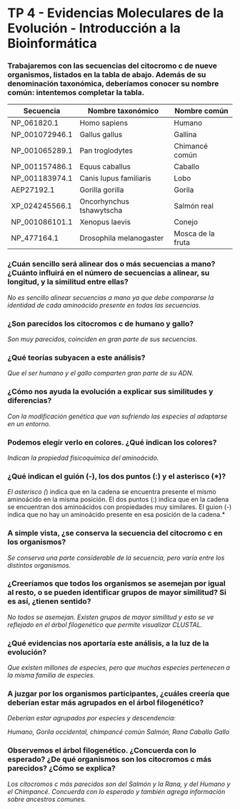 # TP 4 - Evidencias Moleculares de la Evolución - Introducción a la Bioinformática

### Trabajaremos con las secuencias del citocromo c de nueve organismos, listados en la tabla de abajo. Además de su denominación taxonómica, deberíamos conocer su nombre común: intentemos completar la tabla.

| Secuencia      | Nombre taxonómico        | Nombre común        |
|----------------|--------------------------|---------------------|
| NP_061820.1    | Homo sapiens             | Humano              |
| NP_001072946.1 | Gallus gallus            | Gallina             |
| NP_001065289.1 | Pan troglodytes          | Chimancé común      |
| NP_001157486.1 | Equus caballus           | Caballo             |
| NP_001183974.1 | Canis lupus familiaris   | Lobo                |
| AEP27192.1     | Gorilla gorilla          | Gorila              |
| XP_024245566.1 | Oncorhynchus tshawytscha | Salmón real         |
| NP_001086101.1 | Xenopus laevis           | Conejo              |
| NP_477164.1    | Drosophila melanogaster  | Mosca de la fruta   |

### ¿Cuán sencillo será alinear dos o más secuencias a mano? ¿Cuánto influirá en el número de secuencias a alinear, su longitud, y la similitud entre ellas?

*No es sencillo alinear secuencias a mano ya que debe compararse la identidad de cada aminoácido presente en todas las secuencias.*

### ¿Son parecidos los citocromos c de humano y gallo?

*Son muy parecidos, coinciden en gran parte de sus secuencias.*

### ¿Qué teorías subyacen a este análisis?

*Que el ser humano y el gallo comparten gran parte de su ADN.*

### ¿Cómo nos ayuda la evolución a explicar sus similitudes y diferencias?

*Con la modificación genética que van sufriendo las especies al adaptarse en un entorno.*

### Podemos elegir verlo en colores. ¿Qué indican los colores?

*Indican la propiedad fisicoquímica del aminoácido.*

### ¿Qué indican el guión (-), los dos puntos (:) y el asterisco (*)?

*El asterisco (*) indica que en la cadena se encuentra presente el mismo aminoácido en la misma posición. El dos puntos (:) indica que en la cadena se encuentran dos aminoácidos con propiedades muy similares. El guion (-) indica que no hay un aminoácido presente en esa posición de la cadena.*

### A simple vista, ¿se conserva la secuencia del citocromo c en los organismos?

*Se conserva una parte considerable de la secuencia, pero varía entre los distintos organismos.*

### ¿Creeríamos que todos los organismos se asemejan por igual al resto, o se pueden identificar grupos de mayor similitud? Si es así, ¿tienen sentido? 

*No todos se asemejan. Existen grupos de mayor similitud y esto se ve reflejado en el árbol filogenético que permite visualizar CLUSTAL.*

### ¿Qué evidencias nos aportaría este análisis, a la luz de la evolución?

*Que existen millones de especies, pero que muchas especies pertenecen a la misma familia de especies.*

### A juzgar por los organismos participantes, ¿cuáles creería que deberían estar más agrupados en el árbol filogenético?

*Deberían estar agrupados por especies y descendencia:*

*Humano, Gorila occidental, chimpancé común
Salmón, Rana
Caballo
Gallo*

### Observemos el árbol filogenético. ¿Concuerda con lo esperado? ¿De qué organismos son los citocromos c más parecidos? ¿Cómo se explica?

*Los citocromos c más parecidos son del Salmón y la Rana, y del Humano y el Chimpancé. Concuerda con lo esperado y también agrega información sobre ancestros comunes.*
